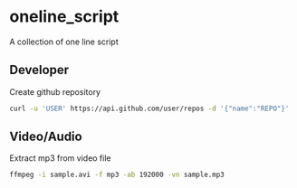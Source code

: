 # oneline_script
A collection of one line script

## Developer
Create github repository

```bash
curl -u 'USER' https://api.github.com/user/repos -d '{"name":"REPO"}'
```

## Video/Audio
Extract mp3 from video file
```bash
ffmpeg -i sample.avi -f mp3 -ab 192000 -vn sample.mp3
```
